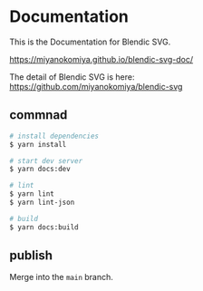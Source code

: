 # Documentation
This is the Documentation for Blendic SVG.

https://miyanokomiya.github.io/blendic-svg-doc/

The detail of Blendic SVG is here: https://github.com/miyanokomiya/blendic-svg

## commnad

``` bash
# install dependencies
$ yarn install

# start dev server
$ yarn docs:dev

# lint
$ yarn lint
$ yarn lint-json

# build
$ yarn docs:build
```

## publish
Merge into the `main` branch.
